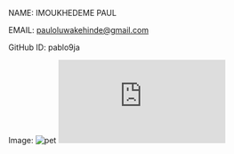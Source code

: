 NAME: IMOUKHEDEME PAUL

EMAIL: pauloluwakehinde@gmail.com

GitHub ID: pablo9ja 

Image:
![pet]("C:/Users/cyto/Documents/GitHub/uqbio2024_github-pablo9ja/pet.jpeg")
![pet](https://www.freepik.com/free-photo/red-white-cat-i-white-studio_9405869.htm#query=pet&position=3&from_view=keyword&track=sph&uuid=50d6edcd-a7ca-4cb7-8029-4e8b9cc3fc05)
